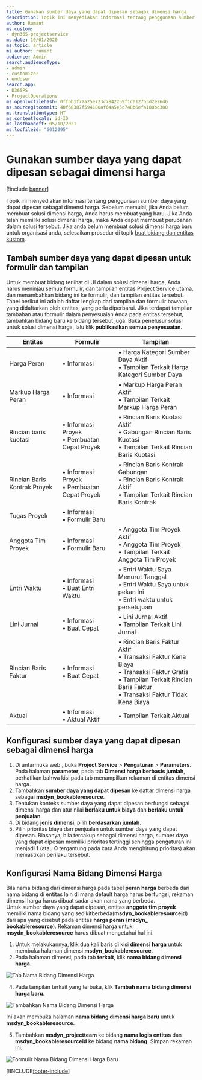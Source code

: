 ```yaml
---
title: Gunakan sumber daya yang dapat dipesan sebagai dimensi harga
description: Topik ini menyediakan informasi tentang penggunaan sumber daya yang dapat dipesan sebagai dimensi harga.
author: Rumant
ms.custom:
- dyn365-projectservice
ms.date: 10/01/2020
ms.topic: article
ms.author: rumant
audience: Admin
search.audienceType:
- admin
- customizer
- enduser
search.app:
- D365PS
- ProjectOperations
ms.openlocfilehash: 0ffbb1f7aa25e723c7842259f1c0127b3d2e26d6
ms.sourcegitcommit: 40f68387f594180af64a5e5c748b6efa188bd300
ms.translationtype: HT
ms.contentlocale: id-ID
ms.lasthandoff: 05/10/2021
ms.locfileid: "6012095"
---
```

# <a name="use-bookable-resource-as-a-pricing-dimension"></a>Gunakan sumber daya yang dapat dipesan sebagai dimensi harga

[!include [banner](../includes/psa-now-project-operations.md)]

Topik ini menyediakan informasi tentang penggunaan sumber daya yang dapat dipesan sebagai dimensi harga. Sebelum memulai, jika Anda belum membuat solusi dimensi harga, Anda harus membuat yang baru. Jika Anda telah memiliki solusi dimensi harga, maka Anda dapat membuat perubahan dalam solusi tersebut. Jika anda belum membuat solusi dimensi harga baru untuk organisasi anda, selesaikan prosedur di topik [buat bidang dan entitas kustom](create-custom-fields-entities.md).

## <a name="add-bookable-resource-to-forms-and-views"></a>Tambah sumber daya yang dapat dipesan untuk formulir dan tampilan
Untuk membuat bidang terlihat di UI dalam solusi dimensi harga, Anda harus meninjau semua formulir, dan tampilan entitas Project Service utama, dan menambahkan bidang ini ke formulir, dan tampilan entitas tersebut.
Tabel berikut ini adalah daftar lengkap dari tampilan dan formulir bawaan, yang didaftarkan oleh entitas, yang perlu diperbarui. Jika terdapat tampilan tambahan atau formulir dalam penyesuaian Anda pada entitas tersebut, tambahkan bidang baru ke bidang tersebut juga.
Buka penelusur solusi untuk solusi dimensi harga, lalu klik **publikasikan semua penyesuaian**.


|   Entitas        | Formulir   |Tampilan        |
| ------------------------------|---------------------------------|----------------------------------|
|  Harga Peran|• Informasi |• Harga Kategori Sumber Daya Aktif<br> • Tampilan Terkait Harga Kategori Sumber Daya|
|  Markup Harga Peran|• Informasi|• Markup Harga Peran Aktif<br>• Tampilan Terkait Markup Harga Peran|
|  Rincian baris kuotasi|• Informasi Proyek<br>• Pembuatan Cepat Proyek|• Rincian Baris Kuotasi Aktif<br>• Gabungan Rincian Baris Kuotasi<br>• Tampilan Terkait Rincian Baris Kuotasi|
|  Rincian Baris Kontrak Proyek|• Informasi Proyek<br>• Pembuatan Cepat Proyek|• Rincian Baris Kontrak Gabungan<br>• Rincian Baris Kontrak Aktif<br>• Tampilan Terkait Rincian Baris Kontrak|
|  Tugas Proyek|• Informasi<br>• Formulir Baru||
|  Anggota Tim Proyek|• Informasi<br>• Formulir Baru|• Anggota Tim Proyek Aktif<br>• Anggota Tim Proyek<br>• Tampilan Terkait Anggota Tim Proyek|
|  Entri Waktu|• Informasi<br>• Buat Entri Waktu|• Entri Waktu Saya Menurut Tanggal<br>• Entri Waktu Saya untuk pekan Ini<br>• Entri waktu untuk persetujuan|
|  Lini Jurnal|• Informasi<br>• Buat Cepat|• Lini Jurnal Aktif<br>• Tampilan Terkait Lini Jurnal|
|  Rincian Baris Faktur|• Informasi<br>• Buat Cepat|• Rincian Baris Faktur Aktif<br>• Transaksi Faktur Kena Biaya<br>• Transaksi Faktur Gratis<br>• Tampilan Terkait Rincian Baris Faktur<br>• Transaksi Faktur Tidak Kena Biaya|
|  Aktual|• Informasi<br>• Aktual Aktif|• Tampilan Terkait Aktual|

## <a name="set-up-bookable-resource-as-a-pricing-dimension"></a>Konfigurasi sumber daya yang dapat dipesan sebagai dimensi harga

1. Di antarmuka web , buka **Project Service** > **Pengaturan** > **Parameters**. Pada halaman **parameter**, pada tab **Dimensi harga berbasis jumlah**, perhatikan bahwa kisi pada tab menampilkan rekaman di entitas dimensi harga. 
2. Tambahkan **sumber daya yang dapat dipesan** ke daftar dimensi harga sebagai **msdyn_bookableresource**. 
3. Tentukan konteks sumber daya yang dapat dipesan berfungsi sebagai dimensi harga dan atur nilai **berlaku untuk biaya** dan **berlaku untuk penjualan**.
4. Di bidang **jenis dimensi**, pilih **berdasarkan jumlah**. 
5. Pilih prioritas biaya dan penjualan untuk sumber daya yang dapat dipesan. Biasanya, bila tercakup sebagai dimensi harga, sumber daya yang dapat dipesan memiliki prioritas tertinggi sehingga pengaturan ini menjadi **1** (atau **0** tergantung pada cara Anda menghitung prioritas) akan memastikan perilaku tersebut.

## <a name="set-up-pricing-dimension-field-names"></a>Konfigurasi Nama Bidang Dimensi Harga

Bila nama bidang dari dimensi harga pada tabel **peran harga** berbeda dari nama bidang di entitas lain di mana default harga harus berfungsi, rekaman dimensi harga harus dibuat sadar akan nama yang berbeda.    
Untuk sumber daya yang dapat dipesan, entitas **anggota tim proyek** memiliki nama bidang yang sedikitberbeda(**msdyn_bookableresourceid**) dari apa yang disebut pada entitas **harga peran** (**msdyn_ bookableresource**). Rekaman dimensi harga untuk **msydn_bookableresource** harus dibuat mengetahui hal ini. 
1. Untuk melakukannya, klik dua kali baris di kisi **dimensi harga** untuk membuka halaman dimensi **msdyn_bookableresource**.
2. Pada halaman dimensi, pada tab **terkait**, klik **nama bidang dimensi harga**.

 ![Tab Nama Bidang Dimensi Harga](media/PD-fieldname.png)

4. Pada tampilan terkait yang terbuka, klik **Tambah nama bidang dimensi harga baru**.

 ![Tambahkan Nama Bidang Dimensi Harga](media/Add-NewPD-fieldname.png)


Ini akan membuka halaman **nama bidang dimensi harga baru** untuk **msdyn_bookableresource**. 

5. Tambahkan **msdyn_projectteam** ke bidang **nama logis entitas** dan **msdyn_bookableresourceid** ke bidang **nama bidang**. Simpan rekaman ini.

 ![Formulir Nama Bidang Dimensi Harga Baru](media/PD-fieldname-Added.png)


[!INCLUDE[footer-include](../includes/footer-banner.md)]